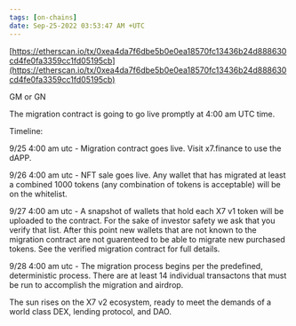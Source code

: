 ```yaml
---
tags: [on-chains]
date: Sep-25-2022 03:53:47 AM +UTC
---
```


[https://etherscan.io/tx/0xea4da7f6dbe5b0e0ea18570fc13436b24d888630cd4fe0fa3359cc1fd05195cb](https://etherscan.io/tx/0xea4da7f6dbe5b0e0ea18570fc13436b24d888630cd4fe0fa3359cc1fd05195cb)

GM or GN

The migration contract is going to go live promptly at 4:00 am UTC time.

Timeline:

9/25 4:00 am utc - Migration contract goes live. Visit x7.finance to use the dAPP.

9/26 4:00 am utc - NFT sale goes live. Any wallet that has migrated at least a combined 1000 tokens (any combination of tokens is acceptable) will be on the whitelist.

9/27 4:00 am utc - A snapshot of wallets that hold each X7 v1 token will be uploaded to the contract. For the sake of investor safety we ask that you verify that list. After this point new wallets that are not known to the migration contract are not guarenteed to be able to migrate new purchased tokens. See the verified migration contract for full details.

9/28 4:00 am utc - The migration process begins per the predefined, deterministic process. There are at least 14 individual transactons that must be run to accomplish the migration and airdrop.

The sun rises on the X7 v2 ecosystem, ready to meet the demands of a world class DEX, lending protocol, and DAO.
